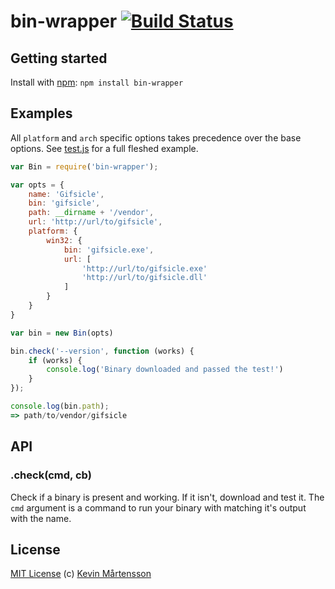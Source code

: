 # bin-wrapper [![Build Status](https://secure.travis-ci.org/kevva/bin-wrapper.png?branch=master)](http://travis-ci.org/kevva/bin-wrapper)

## Getting started

Install with [npm](https://npmjs.org/package/bin-wrapper): `npm install bin-wrapper`

## Examples

All `platform` and `arch` specific options takes precedence over the base 
options. See [test.js](test.js) for a full fleshed example.

```js
var Bin = require('bin-wrapper');

var opts = {
    name: 'Gifsicle',
    bin: 'gifsicle',
    path: __dirname + '/vendor',
    url: 'http://url/to/gifsicle',
    platform: {
        win32: {
            bin: 'gifsicle.exe',
            url: [
                'http://url/to/gifsicle.exe'
                'http://url/to/gifsicle.dll'
            ]
        }
    }
}

var bin = new Bin(opts)

bin.check('--version', function (works) {
    if (works) {
        console.log('Binary downloaded and passed the test!')
    }
});

console.log(bin.path);
=> path/to/vendor/gifsicle
```

## API

### .check(cmd, cb)

Check if a binary is present and working. If it isn't, download and test it. 
The `cmd` argument is a command to run your binary with matching it's output 
with the name.

## License

[MIT License](http://en.wikipedia.org/wiki/MIT_License) (c) [Kevin Mårtensson](http://kevinmartensson.com)
